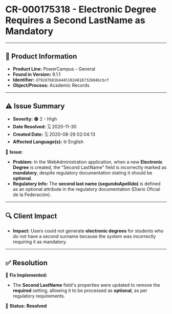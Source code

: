 # CR-000175318 - Electronic Degree Requires a Second LastName as Mandatory

---

## 📌 Product Information  
- **Product Line:** PowerCampus - General  
- **Found in Version:** 9.1.1  
- **Identifier:** `d792d7b01b44451024818732604bcbcf`  
- **Object/Process:** Academic Records  

---

## ⚠️ Issue Summary  
- **Severity:** 🟠 2 - High  
- **Date Resolved:** 🗓️ 2020-11-30  
- **Created Date:** 🗓️ 2020-08-29 02:04:13  
- **Affected Language(s):** 🌐 English  

🔹 **Issue:**  
- **Problem:** In the WebAdministration application, when a new **Electronic Degree** is created, the "Second LastName" field is incorrectly marked as **mandatory**, despite regulatory documentation stating it should be **optional**.  
- **Regulatory Info:** The **second last name (segundoApellido)** is defined as an optional attribute in the regulatory documentation (Diario Oficial de la Federación).

---

## 🔍 Client Impact  
- **Impact:** Users could not generate **electronic degrees** for students who do not have a second surname because the system was incorrectly requiring it as mandatory.

---

## ✅ Resolution  
🔧 **Fix Implemented:**  
- The **Second LastName** field's properties were updated to remove the **required** setting, allowing it to be processed as **optional**, as per regulatory requirements.

🚀 **Status:** **Resolved**
